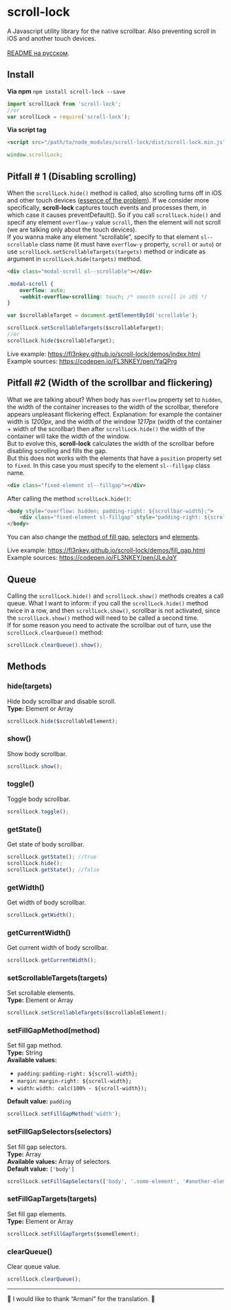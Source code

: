 # scroll-lock
A Javascript utility library for the native scrollbar. Also preventing scroll in iOS and another touch devices.
<br>
<br>
[README на русском](https://github.com/FL3NKEY/scroll-lock/blob/master/README.RU.md).
## Install
**Via npm** `npm install scroll-lock --save`

``` js
import scrollLock from 'scroll-lock';
//or
var scrollLock = require('scroll-lock');
```

**Via script tag**
``` html
<script src="/path/to/node_modules/scroll-lock/dist/scroll-lock.min.js"></script>
```
``` js
window.scrollLock;
```

## Pitfall # 1 (Disabling scrolling)
When the `scrollLock.hide()` method is called, also scrolling turns off in iOS and other touch devices ([essence of the problem](https://stackoverflow.com/questions/28790889/css-how-to-prevent-scrolling-on-ios-safari)). If we consider more specifically, **scroll-lock** captures touch events and processes them, in which case it causes preventDefault(). So if you call `scrollLock.hide()` and specif any element `overflow-y` value `scroll`, then the element will not scroll (we are talking only about the touch devices).
<br>
If you wanna make any element “scrollable”, specify to that element `sl--scrollable` class name (it must have `overflow-y` property, `scroll` or `auto`) or use `scrollLock.setScrollableTargets(targets)` method or indicate as argument in `scrollLock.hide(targets)` method.
```html
<div class="modal-scroll sl--scrollable"></div>
```
```css
.modal-scroll {
	overflow: auto;
	-webkit-overflow-scrolling: touch; /* smooth scroll in iOS */
}
```
```js
var $scrollableTarget = document.getElementById('scrollable');

scrollLock.setScrollableTargets($scrollableTarget);
//or
scrollLock.hide($scrollableTarget);
```

Live example: https://fl3nkey.github.io/scroll-lock/demos/index.html
<br>
Example sources: https://codepen.io/FL3NKEY/pen/YaQPrg


## Pitfall #2 (Width of the scrollbar and flickering)
What we are talking about? When body has `overflow` property set to `hidden`, the width of the container increases to the width of the scrollbar, therefore appears unpleasant flickering effect. Explanation: for example the container width is *1200px*, and the width of the window *1217px* (width of the container + width of the scrollbar) then after `scrollLock.hide()` the width of the container will take the width of the window.
<br>
But to evolve this, **scroll-lock** calculates the width of the scrollbar before disabling scrolling and fills the gap.
<br>
But this does not works with the elements that have a `position` property set to `fixed`.
In this case you must specify to the element `sl--fillgap` class name.
```html
<div class="fixed-element sl--fillgap"></div>
```
After calling the method `scrollLock.hide()`:
```html
<body style="overflow: hidden; padding-right: ${scrollbar-width};">
	<div class="fixed-element sl-fillgap" style="padding-right: ${scrollbar-width};">...</div>
</body>
```
You can also change the [method of fill gap](#setfillgapmethodmethod), [selectors](#setfillgapselectorsselectors) and [elements](#setfillgaptargetstargets).

Live example: https://fl3nkey.github.io/scroll-lock/demos/fill_gap.html
<br>
Example sources: https://codepen.io/FL3NKEY/pen/JLeJqY

## Queue
Calling the `scrollLock.hide()` and `scrollLock.show()` methods creates a call queue. What I want to inform: if you call the `scrollLock.hide()` method twice in a row, and then `scrollLock.show()`, scrollbar is not activated, since the `scrollLock.show()` method will need to be called a second time.
<br>
If for some reason you need to activate the scrollbar out of turn, use the `scrollLock.clearQueue()` method:
``` js
scrollLock.clearQueue().show();
```

## Methods
### hide(targets)
Hide body scrollbar and disable scroll.
<br>
**Type:** Element or Array
``` js
scrollLock.hide($scrollableElement);
```

### show()
Show body scrollbar.
``` js
scrollLock.show();
```

### toggle()
Toggle body scrollbar.
``` js
scrollLock.toggle();
```

### getState()
Get state of body scrollbar.
``` js
scrollLock.getState(); //true
scrollLock.hide();
scrollLock.getState(); //false
```

### getWidth()
Get width of body scrollbar.
``` js
scrollLock.getWidth();
```

### getCurrentWidth()
Get current width of body scrollbar.
``` js
scrollLock.getCurrentWidth();
```

### setScrollableTargets(targets)
Set scrollable elements.
<br>
**Type:** Element or Array
``` js
scrollLock.setScrollableTargets($scrollableElement);
```


### setFillGapMethod(method)
Set fill gap method.
<br>
**Type:** String
<br>
**Available values:**
- `padding`: `padding-right: ${scroll-width};`
- `margin`: `margin-right: ${scroll-width};`
- `width`: `width: calc(100% - ${scroll-width});`

**Default value:** `padding` 
``` js
scrollLock.setFillGapMethod('width');
```

### setFillGapSelectors(selectors)
Set fill gap selectors.
<br>
**Type:** Array
<br>
**Available values:** Array of selectors.
<br>
**Default value:** `['body']` 
``` js
scrollLock.setFillGapSelectors(['body', '.some-element', '#another-element']);
```

### setFillGapTargets(targets)
Set fill gap elements.
<br>
**Type:** Element or Array
``` js
scrollLock.setFillGapTargets($someElement);
```

### clearQueue()
Clear queue value.
``` js
scrollLock.clearQueue();
```

---
🙌 I would like to thank “Armani” for the translation. 🙌
